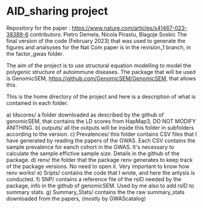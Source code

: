 # AID_sharing project
Repository for the paper : https://www.nature.com/articles/s41467-023-38389-6
contributors: Pietro Demela, Nicola Pirastu, Blagoje Soskic
The final version of the code (February 2023) that was used to generate the figures and analsyses for the Nat Com paper is in the revision_1 branch, in the factor_gwas folder. 


The aim of the project is to use structural equation modelling to model the polygenic structure of autoimmune diseases.
The package that will be used is GenomicSEM, https://github.com/GenomicSEM/GenomicSEM, that allows this.

This is the home directory of the project and here is a description of what is contained in each folder. 

   a) ldscores/ a folder downloaded as described by the github of genomicSEM, that contains the LD scores from HapMap3, DO NOT MODIFY ANITHING. 
   b) outputs/ all the outputs will be inside this folder in subfolders according to the version. 
   c) Prevalences/ this folder contains CSV files that I have generated by reading the papers of the GWAS. Each CSV contains the sample prevalence for eanch cohort in the                       GWAS. It's necessary to calculate the sample effictive sample size. Details in the github of the package. 
   d) renv/ the folder that the package renv generates to keep track of the package versions. No need to open it. Very important to know how renv works!
   e) Sripts/ contains the code that I wrote, and here the anlysis is conducted. 
   f) SNP/ contains a reference file of the rsID needed by the package, info in the github of genomicSEM. Used by me also to add rsID to summary stats. 
   g) Summary_Stats/ contains the the raw summary_stats downloaded from the papers, (mostly by GWAScatalog)

   
